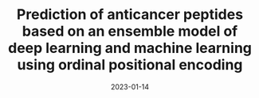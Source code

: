 ---
title: Prediction of anticancer peptides based on an ensemble model of deep learning and machine learning using ordinal positional encoding
collection: publications
permalink: /publication/2023-01-14-ACP-OPE
date: 2023-01-14
venue: 'Briefings in Bioinformatics'
paperurl: 'https://doi.org/10.1093/bib/bbac630'
citation: 'Yuan Q., Chen K., Yu Y., <b>Le N.Q.K.</b>, & Chua M.C.H. (2023). Prediction of anticancer peptides based on an ensemble model of deep learning and machine learning using ordinal positional encoding. <i>Briefings in Bioinformatics</i>, 24(1), bbac630.'
---